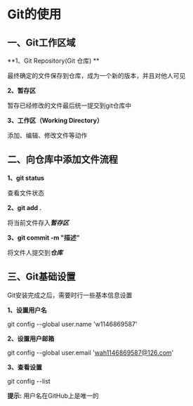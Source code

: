 # Git的使用

## 一、Git工作区域

**1、Git Repository(Git 仓库) ** 

最终确定的文件保存到仓库，成为一个新的版本，并且对他人可见 

**2、暂存区**

暂存已经修改的文件最后统一提交到git仓库中

**3、工作区（Working Directory）**

添加、编辑、修改文件等动作



## 二、向仓库中添加文件流程

**1、git status**

查看文件状态

**2、git add .**

将当前文件存入***暂存区***

**3、git commit -m "描述"**

将文件人提交到***仓库***

## 三、Git基础设置

Git安装完成之后，需要时行一些基本信息设置 

**1、设置用户名**

git config --global user.name  'w1146869587'

**2、设置用户邮箱**

git config --global user.email 'wah1146869587@126.com'

**3、查看设置**

git config --list 

**提示:** 用户名在GitHub上是唯一的







